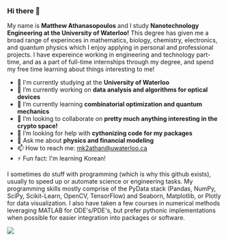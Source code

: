 ### Hi there 👋

My name is **Matthew Athanasopoulos** and I study **Nanotechnology Engineering at the University of Waterloo!** This degree has given me a broad range of experinces in mathematics, biology, chemistry, electronics, and quantum physics which I enjoy applying in personal and professional projects. I have expereince working in engineering and technology part-time, and as a part of full-time internships through my degree, and spend my free time learning about things interesting to me!

- 🏢 I'm currently studying at the **University of Waterloo**
- 🔭 I’m currently working on **data analysis and algorithms for optical devices**
- 🌱 I’m currently learning **combinatorial optimization and quantum mechanics**
- 👯 I’m looking to collaborate on **pretty much anything interesting in the crypto space!**
- 🤔 I’m looking for help with **cythonizing code for my packages**
- 💬 Ask me about **physics and financial modeling**
- 📫 How to reach me: mk2athan@uwaterloo.ca
- ⚡ Fun fact: I'm learning Korean!

I sometimes do stuff with programming (which is why this github exists), usually to speed up or automate science or engineering tasks. My programming skills mostly comprise of the PyData stack (Pandas, NumPy, SciPy, Scikit-Learn, OpenCV, TensorFlow) and Seaborn, Matplotlib, or Plotly for data visualization. I also have taken a few courses in numerical methods leveraging MATLAB for ODE's/PDE's, but prefer pythonic implementations when possible for easier integration into packages or software.

![](https://komarev.com/ghpvc/?username=mqzpt&color=brightgreen)

